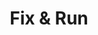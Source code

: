---
title: Fix & Run
publishDate: 2025-10-27 00:00:00
type: "מפה"
description: "מפת בריחה מרובה משתתפים מרוצח. כשאתם משחקים בתור שורדים, תצטרכו לפתוח תיבות באמצעות מפתח, למצוא 4 חפצים כדי לתקן את הגנרטורים, ולאחר מכן להפעיל את המפסקים באחוזה כדי לפתוח את השערים. כשאתם משחקים בתור הרוצח, עליכם להשתמש בכל האמצעים האפשריים כדי לתפוס את השורדים ולמנוע מהם להימלט."

PlayerAmount: 2+
version: "1.21.6"
creatorName: "gasihup"

#downloadFile: "https://modrinth.com/mod/wyr/version/1.0.0"
#translatePack: "/files/wyr-hebrew.zip"

website: https://www.planetminecraft.com/member/gasihup/

img:
  - https://static.planetminecraft.com/files/image/minecraft/project/2025/218/19102917-png_l.webp
  - /assets/translations/fix&run.jpg
tags:
  - מפה למיינקראפט
  - תרגום לשפה העברית
---